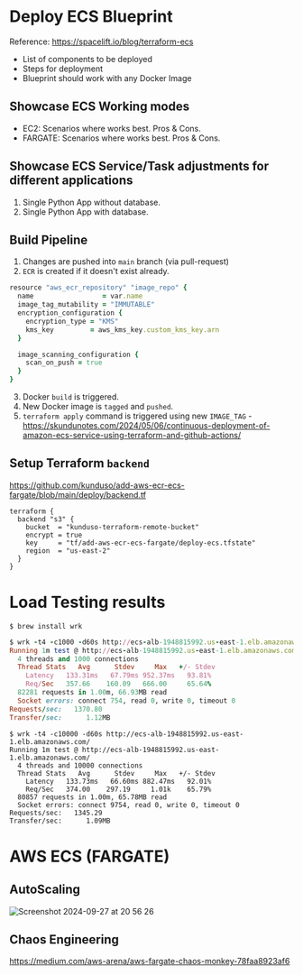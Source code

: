 # Deploy ECS Blueprint

Reference: https://spacelift.io/blog/terraform-ecs

- List of components to be deployed
- Steps for deployment
- Blueprint should work with any Docker Image

## Showcase ECS Working modes

- EC2: Scenarios where works best. Pros & Cons.
- FARGATE: Scenarios where works best. Pros & Cons.

## Showcase ECS Service/Task adjustments for different applications

1. Single Python App without database.
2. Single Python App with database.

## Build Pipeline

1. Changes are pushed into `main` branch (via pull-request)
2. `ECR` is created if it doesn't exist already.

```ruby
resource "aws_ecr_repository" "image_repo" {
  name                 = var.name
  image_tag_mutability = "IMMUTABLE"
  encryption_configuration {
    encryption_type = "KMS"
    kms_key         = aws_kms_key.custom_kms_key.arn
  }

  image_scanning_configuration {
    scan_on_push = true
  }
}
```

3. Docker `build` is triggered.
4. New Docker image is `tagged` and `pushed`.
5. `terraform apply` command is triggered using new `IMAGE_TAG` - https://skundunotes.com/2024/05/06/continuous-deployment-of-amazon-ecs-service-using-terraform-and-github-actions/

## Setup Terraform `backend`

https://github.com/kunduso/add-aws-ecr-ecs-fargate/blob/main/deploy/backend.tf

```
terraform {
  backend "s3" {
    bucket  = "kunduso-terraform-remote-bucket"
    encrypt = true
    key     = "tf/add-aws-ecr-ecs-fargate/deploy-ecs.tfstate"
    region  = "us-east-2"
  }
}
```

# Load Testing results

```
$ brew install wrk
```

```ruby
$ wrk -t4 -c1000 -d60s http://ecs-alb-1948815992.us-east-1.elb.amazonaws.com/
Running 1m test @ http://ecs-alb-1948815992.us-east-1.elb.amazonaws.com/
  4 threads and 1000 connections
  Thread Stats   Avg      Stdev     Max   +/- Stdev
    Latency   133.31ms   67.79ms 952.37ms   93.81%
    Req/Sec   357.66    160.09   666.00     65.64%
  82281 requests in 1.00m, 66.93MB read
  Socket errors: connect 754, read 0, write 0, timeout 0
Requests/sec:   1370.80
Transfer/sec:      1.12MB
```

```
$ wrk -t4 -c10000 -d60s http://ecs-alb-1948815992.us-east-1.elb.amazonaws.com/
Running 1m test @ http://ecs-alb-1948815992.us-east-1.elb.amazonaws.com/
  4 threads and 10000 connections
  Thread Stats   Avg      Stdev     Max   +/- Stdev
    Latency   133.73ms   66.60ms 882.47ms   92.01%
    Req/Sec   374.00    297.19     1.01k    65.79%
  80857 requests in 1.00m, 65.78MB read
  Socket errors: connect 9754, read 0, write 0, timeout 0
Requests/sec:   1345.29
Transfer/sec:      1.09MB
```

# AWS ECS (FARGATE)

## AutoScaling

![Screenshot 2024-09-27 at 20 56 26](https://github.com/user-attachments/assets/863f879d-0460-4e1e-b03c-db883ea49283)

## Chaos Engineering

https://medium.com/aws-arena/aws-fargate-chaos-monkey-78faa8923af6
